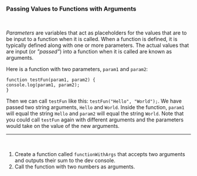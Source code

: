 ### **Passing Values to Functions with Arguments**

<br>

_Parameters_ are variables that act as placeholders for the values that are to be input to a function when it is called. When a function is defined, it is typically defined along with one or more parameters. The actual values that are input (or _"passed"_) into a function when it is called are known as arguments.

Here is a function with two parameters, `param1` and `param2`:

```
function testFun(param1, param2) {
console.log(param1, param2);
}
```

Then we can call `testFun` like this: `testFun("Hello", "World");`. We have passed two string arguments, `Hello` and `World`. Inside the function, `param1` will equal the string `Hello` and `param2` will equal the string `World`. Note that you could call `testFun` again with different arguments and the parameters would take on the value of the new arguments.

---

<br>

1. Create a function called `functionWithArgs` that accepts two arguments and outputs their sum to the dev console.
2. Call the function with two numbers as arguments.
